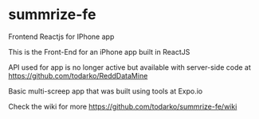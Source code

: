 # summrize-fe
Frontend Reactjs for IPhone app

This is the Front-End for an iPhone app built in ReactJS

API used for app is no longer active but available with server-side code at https://github.com/todarko/ReddDataMine

Basic multi-screep app that was built using tools at Expo.io

Check the wiki for more https://github.com/todarko/summrize-fe/wiki
